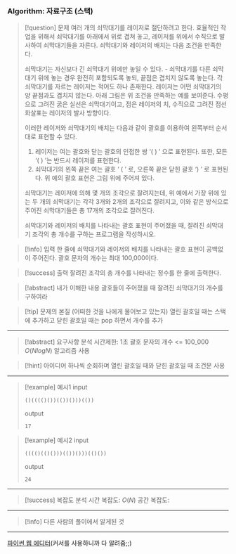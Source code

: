 ### Algorithm: 자료구조 (스택)

> [!question] 문제
> 여러 개의 쇠막대기를 레이저로 절단하려고 한다. 효율적인 작업을 위해서 쇠막대기를 아래에서 위로 겹쳐 놓고, 레이저를 위에서 수직으로 발사하여 쇠막대기들을 자른다. 쇠막대기와 레이저의 배치는 다음 조건을 만족한다.
>
> 쇠막대기는 자신보다 긴 쇠막대기 위에만 놓일 수 있다. - 쇠막대기를 다른 쇠막대기 위에 놓는 경우 완전히 포함되도록 놓되, 끝점은 겹치지 않도록 놓는다.
> 각 쇠막대기를 자르는 레이저는 적어도 하나 존재한다.
> 레이저는 어떤 쇠막대기의 양 끝점과도 겹치지 않는다.
> 아래 그림은 위 조건을 만족하는 예를 보여준다. 수평으로 그려진 굵은 실선은 쇠막대기이고, 점은 레이저의
> 치, 수직으로 그려진 점선 화살표는 레이저의 발사 방향이다.
>
> 이러한 레이저와 쇠막대기의 배치는 다음과 같이 괄호를 이용하여 왼쪽부터 순서대로 표현할 수 있다.
>
> 1. 레이저는 여는 괄호와 닫는 괄호의 인접한 쌍 ‘( ) ’ 으로 표현된다. 또한, 모든 ‘( ) ’는 반드시 레이저를 표현한다.
> 2. 쇠막대기의 왼쪽 끝은 여는 괄호 ‘ ( ’ 로, 오른쪽 끝은 닫힌 괄호 ‘) ’ 로 표현된다.
>    위 예의 괄호 표현은 그림 위에 주어져 있다.
>
> 쇠막대기는 레이저에 의해 몇 개의 조각으로 잘려지는데, 위 예에서 가장 위에 있는 두 개의 쇠막대기는 각각 3개와 2개의 조각으로 잘려지고, 이와 같은 방식으로 주어진 쇠막대기들은 총 17개의 조각으로 잘려진다.
>
> 쇠막대기와 레이저의 배치를 나타내는 괄호 표현이 주어졌을 때, 잘려진 쇠막대기 조각의 총 개수를 구하는 프로그램을 작성하시오.

> [!info] 입력
> 한 줄에 쇠막대기와 레이저의 배치를 나타내는 괄호 표현이 공백없이 주어진다. 괄호 문자의 개수는 최대 100,000이다.

> [!success] 출력
> 잘려진 조각의 총 개수를 나타내는 정수를 한 줄에 출력한다.

> [!abstract] 내가 이해한 내용
> 괄호들이 주어졌을 때 잘려진 쇠막대기의 개수를 구하여라

> [!tip] 문제의 본질 (어떠한 것을 나에게 물어보고 있는지)
> 열린 괄호일 때는 스택에 추가하고
> 닫힌 괄호일 때는 pop 하면서 개수를 추가

---

> [!abstract] 요구사항 분석
> 시간제한: 1초
> 괄호 문자의 개수 <= 100_000
> $O(NlogN)$ 알고리즘 사용

> [!hint] 아이디어
> 하나씩 순회하며 열린 괄호일 때와 닫힌 괄호일 때 조건문 사용

---

> [!example] 예시1
> input
>
> ```
> ()(((()())(())()))(())
> ```
>
> output
>
> ```
> 17
> ```

> [!example] 예시2
> input
>
> ```
> (((()(()()))(())()))(()())
> ```
>
> output
>
> ```
> 24
> ```

---

> [!success] 복잡도 분석
> 시간 복잡도: $O(N)$
> 공간 복잡도:

---

> [!info] 다른 사람의 풀이에서 알게된 것

---

[파이썬 웹 에디터](https://www.online-python.com/)(커서를 사용하니까 다 알려줌;;)
